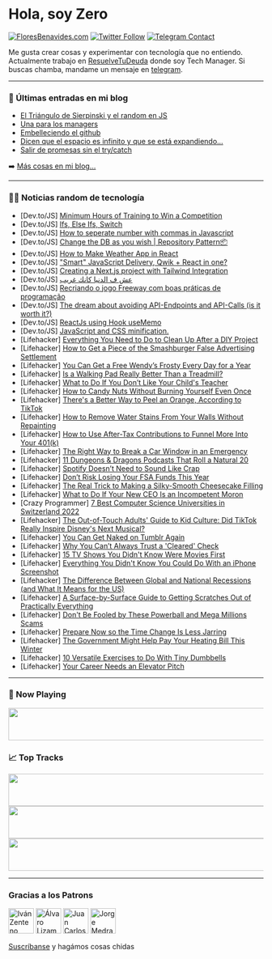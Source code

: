 # Hola, soy Zero

[![FloresBenavides.com](https://img.shields.io/website?down_message=oops&label=MiBlog&style=for-the-badge&up_message=online&url=https%3A%2F%2Ffloresbenavides.com)](https://floresbenavides.com) [![Twitter Follow](https://img.shields.io/twitter/follow/ZeroDragon?color=%231DA1F2&label=Follow&logo=twitter&logoColor=ffffff&style=for-the-badge)](https://twitter.com/zerodragon) [![Telegram Contact](https://img.shields.io/badge/escr%C3%ADbeme-ZeroDragon-%2326A5E4?style=for-the-badge&logo=telegram)](https://t.me/zerodragon)

Me gusta crear cosas y experimentar con tecnología que no entiendo.
Actualmente trabajo en [ResuelveTuDeuda](http://github.com/resuelve) donde soy Tech Manager.
Si buscas chamba, mandame un mensaje en [telegram](https://t.me/zerodragon).

---

### 📕 Últimas entradas en mi blog
<!-- BLOG-POST-LIST:START -->
- [El Triángulo de Sierpinski y el random en JS](https://floresbenavides.com/el-triangulo-de-sierpinski-y-el-random-en-js/)
- [Una para los managers](https://floresbenavides.com/una-para-los-managers/)
- [Embelleciendo el github](https://floresbenavides.com/embelleciendo-el-github/)
- [Dicen que el espacio es infinito y que se está expandiendo…](https://floresbenavides.com/dicen-que-el-espacio-es-infinito-y-que-se-esta-expandiendo/)
- [Salir de promesas sin el try/catch](https://floresbenavides.com/salir-de-promesas-sin-el-try-catch/)
<!-- BLOG-POST-LIST:END -->

➡️ [Más cosas en mi blog...](https://floresbenavides.com)

---

### 👨‍💻 Noticias random de tecnología
<!-- TECH-POSTS:START -->
- [Dev.to/JS] [Minimum Hours of Training to Win a Competition](https://dev.to/zeeshanali0704/minimum-hours-of-training-to-win-a-competition-383i)
- [Dev.to/JS] [Ifs, Else Ifs, Switch](https://dev.to/heiteinany18/ifs-else-ifs-switch-57pj)
- [Dev.to/JS] [How to seperate number with commas in Javascript](https://dev.to/dhairyashah/how-to-seperate-number-with-commas-in-javascript-550k)
- [Dev.to/JS] [Change the DB as you wish | Repository Pattern📦](https://dev.to/ivanzm123/change-the-db-as-you-wish-repository-pattern-2h2h)
- [Dev.to/JS] [How to Make Weather App in React](https://dev.to/reactjsguru/how-to-make-weather-app-in-react-d3f)
- [Dev.to/JS] [&quot;Smart&quot; JavaScript Delivery, Qwik + React in one?](https://dev.to/reggi/smart-javascript-delivery-qwik-react-in-one-nkd)
- [Dev.to/JS] [Creating a Next.js project with Tailwind Integration](https://dev.to/ethand91/creating-a-nextjs-project-with-tailwind-integration-558a)
- [Dev.to/JS] [عش ف الدنيا كانك غريب](https://dev.to/kristen82482165/sh-f-ldny-knk-gryb-12dh)
- [Dev.to/JS] [Recriando o jogo Freeway com boas práticas de programação](https://dev.to/jandersonsiqueira/recriando-o-jogo-freeway-com-boas-praticas-de-programacao-gnd)
- [Dev.to/JS] [The dream about avoiding API-Endpoints and API-Calls &lpar;is it worth it?&rpar;](https://dev.to/codinghusi/the-dream-about-avoiding-api-endpoints-and-calls-2kia)
- [Dev.to/JS] [ReactJs using Hook useMemo](https://dev.to/catur/reactjs-using-hook-usememo-5a73)
- [Dev.to/JS] [JavaScript and CSS minification.](https://dev.to/behainguyen/javascript-and-css-minification-345e)
- [Lifehacker] [Everything You Need to Do to Clean Up After a DIY Project](https://lifehacker.com/everything-you-need-to-do-to-clean-up-after-a-diy-proje-1849746843)
- [Lifehacker] [How to Get a Piece of the Smashburger False Advertising Settlement](https://lifehacker.com/how-to-get-a-piece-of-the-smashburger-false-advertising-1849746879)
- [Lifehacker] [You Can Get a Free Wendy’s Frosty Every Day for a Year](https://lifehacker.com/you-can-get-a-free-wendy-s-frosty-every-day-for-a-year-1849746368)
- [Lifehacker] [Is a Walking Pad Really Better Than a Treadmill?](https://lifehacker.com/is-a-walking-pad-really-better-than-a-treadmill-1849745029)
- [Lifehacker] [What to Do If You Don’t Like Your Child&#39;s Teacher](https://lifehacker.com/what-to-do-if-you-don-t-like-your-childs-teacher-1849744860)
- [Lifehacker] [How to Candy Nuts Without Burning Yourself Even Once](https://lifehacker.com/how-to-candy-nuts-without-burning-yourself-even-once-1849744499)
- [Lifehacker] [There&#39;s a Better Way to Peel an Orange, According to TikTok](https://lifehacker.com/theres-a-better-way-to-peel-an-orange-according-to-tik-1849744270)
- [Lifehacker] [How to Remove Water Stains From Your Walls Without Repainting](https://lifehacker.com/how-to-remove-water-stains-from-your-walls-without-repa-1849742925)
- [Lifehacker] [How to Use After-Tax Contributions to Funnel More Into Your 401&lpar;k&rpar;](https://lifehacker.com/how-to-use-after-tax-contributions-to-funnel-more-into-1849742272)
- [Lifehacker] [The Right Way to Break a Car Window in an Emergency](https://lifehacker.com/the-right-way-to-break-a-car-window-in-an-emergency-1849743591)
- [Lifehacker] [11 Dungeons &amp; Dragons Podcasts That Roll a Natural 20](https://lifehacker.com/11-dungeons-dragons-podcasts-that-roll-a-natural-20-1849739804)
- [Lifehacker] [Spotify Doesn’t Need to Sound Like Crap](https://lifehacker.com/you-can-make-spotify-sound-better-1849743180)
- [Lifehacker] [Don’t Risk Losing Your FSA Funds This Year](https://lifehacker.com/don-t-risk-losing-your-fsa-funds-this-year-1849696019)
- [Lifehacker] [The Real Trick to Making a Silky-Smooth Cheesecake Filling](https://lifehacker.com/the-real-trick-to-making-a-silky-smooth-cheesecake-fill-1849742824)
- [Lifehacker] [What to Do If Your New CEO Is an Incompetent Moron](https://lifehacker.com/what-to-do-if-your-new-ceo-is-an-incompetent-moron-1849741249)
- [Crazy Programmer] [7 Best Computer Science Universities in Switzerland 2022](https://www.thecrazyprogrammer.com/2022/11/computer-science-universities-in-switzerland.html)
- [Lifehacker] [The Out-of-Touch Adults&#39; Guide to Kid Culture: Did TikTok Really Inspire Disney&#39;s Next Musical?](https://lifehacker.com/the-out-of-touch-adults-guide-to-kid-culture-did-tikto-1849741839)
- [Lifehacker] [You Can Get Naked on Tumblr Again](https://lifehacker.com/you-can-get-naked-on-tumblr-again-1849740908)
- [Lifehacker] [Why You Can’t Always Trust a &#39;Cleared&#39; Check](https://lifehacker.com/why-you-can-t-always-trust-a-cleared-check-1849740309)
- [Lifehacker] [15 TV Shows You Didn&#39;t Know Were Movies First](https://lifehacker.com/15-tv-shows-you-didnt-know-were-movies-first-1849737095)
- [Lifehacker] [Everything You Didn&#39;t Know You Could Do With an iPhone Screenshot](https://lifehacker.com/everything-you-didnt-know-you-could-do-with-an-iphone-s-1849738349)
- [Lifehacker] [The Difference Between Global and National Recessions &lpar;and What It Means for the US&rpar;](https://lifehacker.com/the-difference-between-global-and-national-recessions-1849698626)
- [Lifehacker] [A Surface-by-Surface Guide to Getting Scratches Out of Practically Everything](https://lifehacker.com/a-surface-by-surface-guide-to-getting-scratches-out-of-1849739354)
- [Lifehacker] [Don&#39;t Be Fooled by These Powerball and Mega Millions Scams](https://lifehacker.com/dont-be-fooled-by-these-powerball-and-mega-millions-sca-1849739259)
- [Lifehacker] [Prepare Now so the Time Change Is Less Jarring](https://lifehacker.com/prepare-now-so-the-time-change-is-less-jarring-1849738866)
- [Lifehacker] [The Government Might Help Pay Your Heating Bill This Winter](https://lifehacker.com/the-government-might-help-pay-your-heating-bill-this-wi-1849738970)
- [Lifehacker] [10 Versatile Exercises to Do With Tiny Dumbbells](https://lifehacker.com/10-versatile-exercises-to-do-with-tiny-dumbbells-1849738072)
- [Lifehacker] [Your Career Needs an Elevator Pitch](https://lifehacker.com/your-career-needs-an-elevator-pitch-1849734325)<!-- TECH-POSTS:END -->

---

### 🎵 Now Playing
<a href="https://spotify-now-playing-dun.vercel.app/now-playing?open"><img src="https://spotify-now-playing-dun.vercel.app/now-playing" width="540" height="64"></a>

### 📈 Top Tracks
<a href="https://spotify-now-playing-dun.vercel.app/top-tracks?i=1&open"><img src="https://spotify-now-playing-dun.vercel.app/top-tracks?i=1" width="540" height="64"></a>
<a href="https://spotify-now-playing-dun.vercel.app/top-tracks?i=2&open"><img src="https://spotify-now-playing-dun.vercel.app/top-tracks?i=2" width="540" height="64"></a>
<a href="https://spotify-now-playing-dun.vercel.app/top-tracks?i=3&open"><img src="https://spotify-now-playing-dun.vercel.app/top-tracks?i=3" width="540" height="64"></a>

---

### Gracias a los Patrons
[<img src="https://avatars.githubusercontent.com/u/243380?v=4" alt="Iván Zenteno" width="50px">](https://github.com/k001) [<img src="https://avatars.githubusercontent.com/u/19955639?v=4" alt="Álvaro Lizama" width="50px">](https://github.com/alvarolizama) [<img src="https://avatars.githubusercontent.com/u/2718753?v=4" alt="Juan Carlos Ruiz" width="50px">](https://github.com/JuanCrg90) [<img src="https://avatars.githubusercontent.com/u/37025?v=4" alt="Jorge Medrano" width="50px">](https://github.com/h1pp1e) 

[Suscríbanse](https://www.patreon.com/zerodragon) y hagámos cosas chidas
